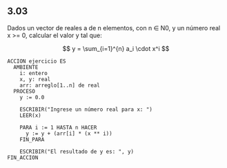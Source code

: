 ## 3.03
Dados un vector de reales a de n elementos, con n ∈ N0, y un número real x >= 0,
calcular el valor y tal que:

$$
y = \sum_{i=1}^{n} a_i \cdot x^i
$$

```
ACCION ejercicio ES
  AMBIENTE
    i: entero
    x, y: real
    arr: arreglo[1..n] de real
  PROCESO
    y := 0.0

    ESCRIBIR("Ingrese un número real para x: ")
    LEER(x)

    PARA i := 1 HASTA n HACER
      y := y + (arr[i] * (x ** i))
    FIN_PARA

    ESCRIBIR("El resultado de y es: ", y)
FIN_ACCION
```
